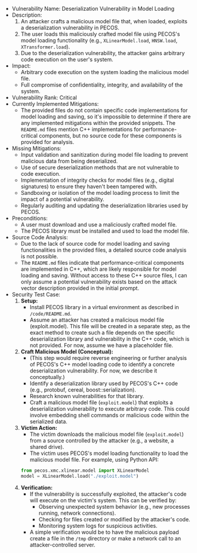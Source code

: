- Vulnerability Name: Deserialization Vulnerability in Model Loading
- Description:
    1. An attacker crafts a malicious model file that, when loaded, exploits a deserialization vulnerability in PECOS.
    2. The user loads this maliciously crafted model file using PECOS's model loading functionality (e.g., `XLinearModel.load`, `HNSW.load`, `XTransformer.load`).
    3. Due to the deserialization vulnerability, the attacker gains arbitrary code execution on the user's system.
- Impact:
    - Arbitrary code execution on the system loading the malicious model file.
    - Full compromise of confidentiality, integrity, and availability of the system.
- Vulnerability Rank: Critical
- Currently Implemented Mitigations:
    - The provided files do not contain specific code implementations for model loading and saving, so it's impossible to determine if there are any implemented mitigations within the provided snippets. The `README.md` files mention C++ implementations for performance-critical components, but no source code for these components is provided for analysis.
- Missing Mitigations:
    - Input validation and sanitization during model file loading to prevent malicious data from being deserialized.
    - Use of secure deserialization methods that are not vulnerable to code execution.
    - Implementation of integrity checks for model files (e.g., digital signatures) to ensure they haven't been tampered with.
    - Sandboxing or isolation of the model loading process to limit the impact of a potential vulnerability.
    - Regularly auditing and updating the deserialization libraries used by PECOS.
- Preconditions:
    - A user must download and use a maliciously crafted model file.
    - The PECOS library must be installed and used to load the model file.
- Source Code Analysis:
    - Due to the lack of source code for model loading and saving functionalities in the provided files, a detailed source code analysis is not possible.
    - The `README.md` files indicate that performance-critical components are implemented in C++, which are likely responsible for model loading and saving. Without access to these C++ source files, I can only assume a potential vulnerability exists based on the attack vector description provided in the initial prompt.
- Security Test Case:
    1. **Setup:**
        - Install PECOS library in a virtual environment as described in `/code/README.md`.
        - Assume an attacker has created a malicious model file (exploit.model). This file will be created in a separate step, as the exact method to create such a file depends on the specific deserialization library and vulnerability in the C++ code, which is not provided. For now, assume we have a placeholder file.
    2. **Craft Malicious Model (Conceptual):**
        - (This step would require reverse engineering or further analysis of PECOS's C++ model loading code to identify a concrete deserialization vulnerability.  For now, we describe it conceptually.)
        - Identify a deserialization library used by PECOS's C++ code (e.g., protobuf, cereal, boost::serialization).
        - Research known vulnerabilities for that library.
        - Craft a malicious model file (`exploit.model`) that exploits a deserialization vulnerability to execute arbitrary code. This could involve embedding shell commands or malicious code within the serialized data.
    3. **Victim Action:**
        - The victim downloads the malicious model file (`exploit.model`) from a source controlled by the attacker (e.g., a website, a shared drive).
        - The victim uses PECOS's model loading functionality to load the malicious model file. For example, using Python API:
        ```python
        from pecos.xmc.xlinear.model import XLinearModel
        model = XLinearModel.load("./exploit.model")
        ```
    4. **Verification:**
        - If the vulnerability is successfully exploited, the attacker's code will execute on the victim's system. This can be verified by:
            - Observing unexpected system behavior (e.g., new processes running, network connections).
            - Checking for files created or modified by the attacker's code.
            - Monitoring system logs for suspicious activities.
        - A simple verification would be to have the malicious payload create a file in the `/tmp` directory or make a network call to an attacker-controlled server.